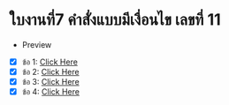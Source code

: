 # ใบงานที่7 คำสั่งแบบมีเงื่อนไข เลขที่ 11

- Preview
- [X] ข้อ 1: [Click Here](https://github.com/36115/7/tree/main/%E0%B8%82%E0%B9%89%E0%B8%AD%201)
- [X] ข้อ 2: [Click Here](https://github.com/36115/7/tree/main/%E0%B8%82%E0%B9%89%E0%B8%AD%202)
- [X] ข้อ 3: [Click Here](https://github.com/36115/7/tree/main/%E0%B8%82%E0%B9%89%E0%B8%AD%203)
- [X] ข้อ 4: [Click Here](https://github.com/36115/7/tree/main/%E0%B8%82%E0%B9%89%E0%B8%AD%204)

